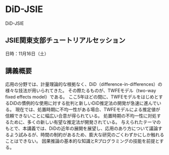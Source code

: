 # DiD-JSIE
DiD-JSIE

## JSIE関東支部チュートリアルセッション

日時：11月16日（土）

## 講義概要

応用の分野では、計量理論的な根拠なく、DiD（difference-in-differences）の様々な技法が用いられてきた。
その際たるものが、TWFEモデル（two-way fixed effects model）である。
ここ5年ほどの間に、TWFEモデルをはじめとするDiDの慣例的な使用に対する批判と新しいDiD推定法の開発が急速に進んでいる。
現在では、処置時期に不均一性がある場合、TWFEモデルによる推定値が信頼できないことに幅広い合意が得られている。
処置時期の不均一性に対処するために、多くの新しい有望な推定法が開発されている。
与えられたテーマのもとで、本講義では、DiDの近年の展開を展望し、応用のあり方について議論するよう試みるが、時間の制約があるため、膨大な研究のごくわずかにしか触れることはできない。
因果推論の基本的な知識とRプログラミングの技能を前提とする。
